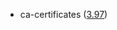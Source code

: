 - ca-certificates ([3.97](https://firefox-source-docs.mozilla.org/security/nss/releases/nss_3_97.html))
